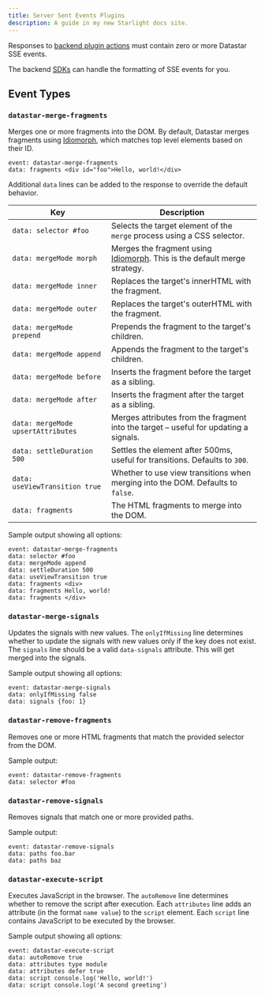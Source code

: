 ```yaml
---
title: Server Sent Events Plugins
description: A guide in my new Starlight docs site.
---
```


Responses to [backend plugin actions](/reference/action_plugins#backend-plugins) must contain zero or more Datastar SSE events.

<div class="alert alert-info">
    <iconify-icon icon="simple-icons:rocket"></iconify-icon>
    <div>
        The backend <a href="/reference/sdks">SDKs</a> can handle the formatting of SSE events for you.
    </div>
</div>

## Event Types

### `datastar-merge-fragments`

Merges one or more fragments into the DOM. By default, Datastar merges fragments using [Idiomorph](https://github.com/bigskysoftware/idiomorph), which matches top level elements based on their ID.

```
event: datastar-merge-fragments
data: fragments <div id="foo">Hello, world!</div>
```

Additional `data` lines can be added to the response to override the default behavior.

| Key                                | Description                                                                                                             |
| ---------------------------------- | ----------------------------------------------------------------------------------------------------------------------- |
| `data: selector #foo`              | Selects the target element of the `merge` process using a CSS selector.                                                 |
| `data: mergeMode morph`            | Merges the fragment using [Idiomorph](https://github.com/bigskysoftware/idiomorph). This is the default merge strategy. |
| `data: mergeMode inner`            | Replaces the target's innerHTML with the fragment.                                                                      |
| `data: mergeMode outer`            | Replaces the target's outerHTML with the fragment.                                                                      |
| `data: mergeMode prepend`          | Prepends the fragment to the target's children.                                                                         |
| `data: mergeMode append`           | Appends the fragment to the target's children.                                                                          |
| `data: mergeMode before`           | Inserts the fragment before the target as a sibling.                                                                    |
| `data: mergeMode after`            | Inserts the fragment after the target as a sibling.                                                                     |
| `data: mergeMode upsertAttributes` | Merges attributes from the fragment into the target – useful for updating a signals.                                    |
| `data: settleDuration 500`         | Settles the element after 500ms, useful for transitions. Defaults to `300`.                                             |
| `data: useViewTransition true`     | Whether to use view transitions when merging into the DOM. Defaults to `false`.                                         |
| `data: fragments`                  | The HTML fragments to merge into the DOM.                                                                               |

Sample output showing all options:

```
event: datastar-merge-fragments
data: selector #foo
data: mergeMode append
data: settleDuration 500
data: useViewTransition true
data: fragments <div>
data: fragments Hello, world!
data: fragments </div>
```

### `datastar-merge-signals`

Updates the signals with new values. The `onlyIfMissing` line determines whether to update the signals with new values only if the key does not exist. The `signals` line should be a valid `data-signals` attribute. This will get merged into the signals.

Sample output showing all options:

```
event: datastar-merge-signals
data: onlyIfMissing false
data: signals {foo: 1}
```

### `datastar-remove-fragments`

Removes one or more HTML fragments that match the provided selector from the DOM.

Sample output:

```
event: datastar-remove-fragments
data: selector #foo
```

### `datastar-remove-signals`

Removes signals that match one or more provided paths.

Sample output:

```
event: datastar-remove-signals
data: paths foo.bar
data: paths baz
```

### `datastar-execute-script`

Executes JavaScript in the browser. The `autoRemove` line determines whether to remove the script after execution. Each `attributes` line adds an attribute (in the format `name value`) to the `script` element. Each `script` line contains JavaScript to be executed by the browser.

Sample output showing all options:

```
event: datastar-execute-script
data: autoRemove true
data: attributes type module
data: attributes defer true
data: script console.log('Hello, world!')
data: script console.log('A second greeting')
```
